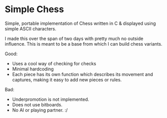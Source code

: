 # Simple Chess
Simple, portable implementation of Chess written in C & displayed using
simple ASCII characters.

I made this over the span of two days with pretty much no outside influence.
This is meant to be a base from which I can build chess variants.

Good:
- Uses a cool way of checking for checks
- Minimal hardcoding
- Each piece has its own function which describes its movement and captures,
  making it easy to add new pieces or rules.

Bad:
- Underpromotion is not implemented.
- Does not use bitboards.
- No AI or playing partner. :/
